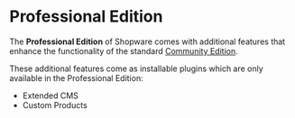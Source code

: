 # Professional Edition

The **Professional Edition** of Shopware comes with additional features that enhance the functionality of the standard [Community Edition](community-edition.md).

These additional features come as installable plugins which are only available in the Professional Edition:

* Extended CMS
* Custom Products
